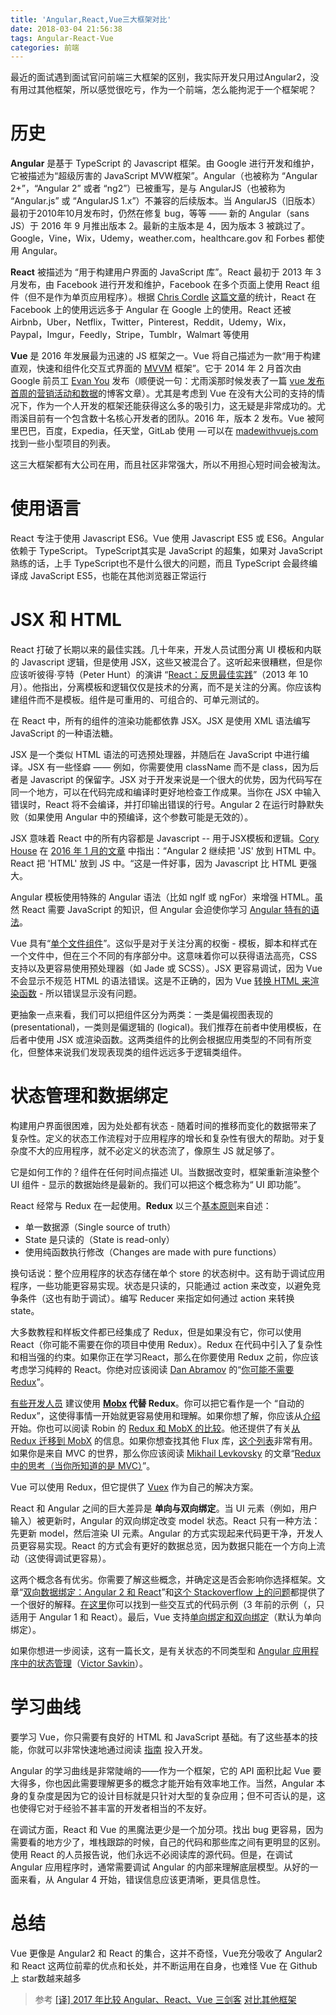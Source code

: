 ```yaml
---
title: 'Angular,React,Vue三大框架对比'
date: 2018-03-04 21:56:38
tags: Angular-React-Vue
categories: 前端
---
```

最近的面试遇到面试官问前端三大框架的区别，我实际开发只用过Angular2，没有用过其他框架，所以感觉很吃亏，作为一个前端，怎么能拘泥于一个框架呢？
# 历史
**Angular** 是基于 TypeScript 的 Javascript 框架。由 Google 进行开发和维护，它被描述为“超级厉害的 JavaScript MVW框架”。Angular（也被称为 “Angular 2+”，“Angular 2” 或者 “ng2”）已被重写，是与 AngularJS（也被称为 “Angular.js” 或 “AngularJS 1.x”）不兼容的后续版本。当 AngularJS（旧版本）最初于2010年10月发布时，仍然在修复 bug，等等 —— 新的 Angular（sans JS）于 2016 年 9 月推出版本 2。最新的主版本是 4，因为版本 3 被跳过了。Google，Vine，Wix，Udemy，weather.com，healthcare.gov 和 Forbes 都使用 Angular。

**React** 被描述为 “用于构建用户界面的 JavaScript 库”。React 最初于 2013 年 3 月发布，由 Facebook 进行开发和维护，Facebook 在多个页面上使用 React 组件（但不是作为单页应用程序）。根据 [Chris Cordle](https://link.juejin.im?target=https%3A%2F%2Fmedium.com%2F%40chriscordle) [这篇文章](https://link.juejin.im?target=https%3A%2F%2Fmedium.com%2F%40chriscordle%2Fwhy-angular-2-4-is-too-little-too-late-ea86d7fa0bae)的统计，React 在 Facebook 上的使用远远多于 Angular 在 Google 上的使用。React 还被 Airbnb，Uber，Netflix，Twitter，Pinterest，Reddit，Udemy，Wix，Paypal，Imgur，Feedly，Stripe，Tumblr，Walmart 等使用

**Vue** 是 2016 年发展最为迅速的 JS 框架之一。Vue 将自己描述为一款“用于构建直观，快速和组件化交互式界面的 [MVVM](https://link.juejin.im?target=https%3A%2F%2Fen.wikipedia.org%2Fwiki%2FModel%25E2%2580%2593view%25E2%2580%2593viewmodel) 框架”。它于 2014 年 2 月首次由 Google 前员工 [Evan You](https://link.juejin.im?target=https%3A%2F%2Fgithub.com%2Fyyx990803) 发布（顺便说一句：尤雨溪那时候发表了一篇 [vue 发布首周的营销活动和数据](https://link.juejin.im?target=http%3A%2F%2Fblog.evanyou.me%2F2014%2F02%2F11%2Ffirst-week-of-launching-an-oss-project%2F)的博客文章）。尤其是考虑到 Vue 在没有大公司的支持的情况下，作为一个人开发的框架还能获得这么多的吸引力，这无疑是非常成功的。尤雨溪目前有一个包含数十名核心开发者的团队。2016 年，版本 2 发布。Vue 被阿里巴巴，百度，Expedia，任天堂，GitLab 使用 — 可以在 [madewithvuejs.com](https://link.juejin.im?target=https%3A%2F%2Fmadewithvuejs.com%2F) 找到一些小型项目的列表。

这三大框架都有大公司在用，而且社区非常强大，所以不用担心短时间会被淘汰。

# 使用语言
React 专注于使用 Javascript ES6。Vue 使用 Javascript ES5 或 ES6。Angular 依赖于 TypeScript。
TypeScript其实是 JavaScript 的超集，如果对 JavaScript 熟练的话，上手 TypeScript也不是什么很大的问题，而且 TypeScript 会最终编译成 JavaScript ES5，也能在其他浏览器正常运行 

# JSX 和 HTML
React 打破了长期以来的最佳实践。几十年来，开发人员试图分离 UI 模板和内联的 Javascript 逻辑，但是使用 JSX，这些又被混合了。这听起来很糟糕，但是你应该听彼得·亨特（Peter Hunt）的演讲 “[React：反思最佳实践](https://link.juejin.im?target=https%3A%2F%2Fwww.youtube.com%2Fwatch%3Fv%3Dx7cQ3mrcKaY)”（2013 年 10 月）。他指出，分离模板和逻辑仅仅是技术的分离，而不是关注的分离。你应该构建组件而不是模板。组件是可重用的、可组合的、可单元测试的。

在 React 中，所有的组件的渲染功能都依靠 JSX。JSX 是使用 XML 语法编写 JavaScript 的一种语法糖。

JSX 是一个类似 HTML 语法的可选预处理器，并随后在 JavaScript 中进行编译。JSX 有一些怪癖 —— 例如，你需要使用 className 而不是 class，因为后者是 Javascript 的保留字。JSX 对于开发来说是一个很大的优势，因为代码写在同一个地方，可以在代码完成和编译时更好地检查工作成果。当你在 JSX 中输入错误时，React 将不会编译，并打印输出错误的行号。Angular 2 在运行时静默失败（如果使用 Angular 中的预编译，这个参数可能是无效的）。

JSX 意味着 React 中的所有内容都是 Javascript -- 用于JSX模板和逻辑。[Cory House](https://link.juejin.im?target=https%3A%2F%2Fmedium.com%2F%40housecor) 在 [2016 年 1 月的文章](https://link.juejin.im?target=https%3A%2F%2Fmedium.freecodecamp.org%2Fangular-2-versus-react-there-will-be-blood-66595faafd51) 中指出：“Angular 2 继续把 'JS' 放到 HTML 中。React 把 'HTML' 放到 JS 中。“这是一件好事，因为 Javascript 比 HTML 更强大。

Angular 模板使用特殊的 Angular 语法（比如 ngIf 或 ngFor）来增强 HTML。虽然 React 需要 JavaScript 的知识，但 Angular 会迫使你学习 [Angular 特有的语法](https://link.juejin.im?target=https%3A%2F%2Fangular.io%2Fguide%2Fcheatsheet)。

Vue 具有“[单个文件组件](https://link.juejin.im?target=https%3A%2F%2Fvuejs.org%2Fv2%2Fguide%2Fsingle-file-components.html)”。这似乎是对于关注分离的权衡 - 模板，脚本和样式在一个文件中，但在三个不同的有序部分中。这意味着你可以获得语法高亮，CSS 支持以及更容易使用预处理器（如 Jade 或 SCSS）。JSX 更容易调试，因为 Vue 不会显示不规范 HTML 的语法错误。这是不正确的，因为 Vue [转换 HTML 来渲染函数](https://link.juejin.im?target=https%3A%2F%2Fvuejs.org%2Fv2%2Fguide%2Frender-function.html) - 所以错误显示没有问题。

更抽象一点来看，我们可以把组件区分为两类：一类是偏视图表现的 (presentational)，一类则是偏逻辑的 (logical)。我们推荐在前者中使用模板，在后者中使用 JSX 或渲染函数。这两类组件的比例会根据应用类型的不同有所变化，但整体来说我们发现表现类的组件远远多于逻辑类组件。

# 状态管理和数据绑定
构建用户界面很困难，因为处处都有状态 - 随着时间的推移而变化的数据带来了复杂性。定义的状态工作流程对于应用程序的增长和复杂性有很大的帮助。对于复杂度不大的应用程序，就不必定义的状态流了，像原生 JS 就足够了。

它是如何工作的？组件在任何时间点描述 UI。当数据改变时，框架重新渲染整个 UI 组件 - 显示的数据始终是最新的。我们可以把这个概念称为“ UI 即功能”。

React 经常与 Redux 在一起使用。**Redux** 以三个[基本原则](https://link.juejin.im?target=http%3A%2F%2Fredux.js.org%2Fdocs%2Fintroduction%2FThreePrinciples.html)来自述：

*   单一数据源（Single source of truth）
*   State 是只读的（State is read-only）
*   使用纯函数执行修改（Changes are made with pure functions）

换句话说：整个应用程序的状态存储在单个 store 的状态树中。这有助于调试应用程序，一些功能更容易实现。状态是只读的，只能通过 action 来改变，以避免竞争条件（这也有助于调试）。编写 Reducer 来指定如何通过 action 来转换 state。

大多数教程和样板文件都已经集成了 Redux，但是如果没有它，你可以使用 React（你可能不需要在你的项目中使用 Redux）。Redux 在代码中引入了复杂性和相当强的约束。如果你正在学习React，那么在你要使用 Redux 之前，你应该考虑学习纯粹的 React。你绝对应该阅读 [Dan Abramov](https://link.juejin.im?target=https%3A%2F%2Fmedium.com%2F%40dan_abramov) 的“[你可能不需要 Redux](https://link.juejin.im?target=https%3A%2F%2Fmedium.com%2F%40dan_abramov%2Fyou-might-not-need-redux-be46360cf367)”。

[有些开发人员](https://link.juejin.im?target=https%3A%2F%2Fnews.ycombinator.com%2Fitem%3Fid%3D13151577) 建议使用 **[Mobx](https://link.juejin.im?target=https%3A%2F%2Fgithub.com%2Fmobxjs%2Fmobx) 代替 Redux**。你可以把它看作是一个 “自动的 Redux”，这使得事情一开始就更容易使用和理解。如果你想了解，你应该从[介绍](https://link.juejin.im?target=https%3A%2F%2Fmobxjs.github.io%2Fmobx%2Fgetting-started.html)开始。你也可以阅读 Robin 的 [Redux 和 MobX 的比较](https://link.juejin.im?target=https%3A%2F%2Fwww.robinwieruch.de%2Fredux-mobx-confusion%2F)。他还提供了有关[从 Redux 迁移到 MobX](https://link.juejin.im?target=https%3A%2F%2Fwww.robinwieruch.de%2Fmobx-react%2F) 的信息。如果你想查找其他 Flux 库，[这个列表](https://link.juejin.im?target=https%3A%2F%2Fgithub.com%2Fvoronianski%2Fflux-comparison)非常有用。如果你是来自 MVC 的世界，那么你应该阅读 [Mikhail Levkovsky](https://link.juejin.im?target=https%3A%2F%2Fmedium.com%2F%40mlovekovsky) 的文章“[Redux 中的思考（当你所知道的是 MVC）](https://link.juejin.im?target=https%3A%2F%2Fmedium.com%2Fp%2Fthinking-in-redux-when-all-youve-known-is-mvc-c78a74d35133%3Fsource%3Duser_popover)”。

Vue 可以使用 Redux，但它提供了 [Vuex](https://link.juejin.im?target=https%3A%2F%2Fgithub.com%2Fvuejs%2Fvuex) 作为自己的解决方案。

React 和 Angular 之间的巨大差异是 **单向与双向绑定**。当 UI 元素（例如，用户输入）被更新时，Angular 的双向绑定改变 model 状态。React 只有一种方法：先更新 model，然后渲染 UI 元素。Angular 的方式实现起来代码更干净，开发人员更容易实现。React 的方式会有更好的数据总览，因为数据只能在一个方向上流动（这使得调试更容易）。

这两个概念各有优劣。你需要了解这些概念，并确定这是否会影响你选择框架。文章“[双向数据绑定：Angular 2 和 React](https://link.juejin.im?target=https%3A%2F%2Fwww.accelebrate.com%2Fblog%2Ftwo-way-data-binding-angular-2-and-react%2F)”和[这个 Stackoverflow 上的问题](https://link.juejin.im?target=https%3A%2F%2Fstackoverflow.com%2Fquestions%2F34519889%2Fcan-anyone-explain-the-difference-between-reacts-one-way-data-binding-and-angula)都提供了一个很好的解释。[在这里](https://link.juejin.im?target=http%3A%2F%2Fn12v.com%2F2-way-data-binding%2F)你可以找到一些交互式的代码示例（3 年前的示例（，只适用于 Angular 1 和 React）。最后，Vue 支持[单向绑定和双向绑定](https://link.juejin.im?target=https%3A%2F%2Fmedium.com%2Fjs-dojo%2Fexploring-vue-js-reactive-two-way-data-binding-da533d0c4554)（默认为单向绑定）。

如果你想进一步阅读，这有一篇长文，是有关状态的不同类型和 [Angular 应用程序中的状态管理](https://link.juejin.im?target=https%3A%2F%2Fblog.nrwl.io%2Fmanaging-state-in-angular-applications-22b75ef5625f)（[Victor Savkin](https://link.juejin.im?target=https%3A%2F%2Fmedium.com%2F%40vsavkin)）。

# 学习曲线
要学习 Vue，你只需要有良好的 HTML 和 JavaScript 基础。有了这些基本的技能，你就可以非常快速地通过阅读 [指南](https://cn.vuejs.org/v2/guide/) 投入开发。

Angular 的学习曲线是非常陡峭的——作为一个框架，它的 API 面积比起 Vue 要大得多，你也因此需要理解更多的概念才能开始有效率地工作。当然，Angular 本身的复杂度是因为它的设计目标就是只针对大型的复杂应用；但不可否认的是，这也使得它对于经验不甚丰富的开发者相当的不友好。

在调试方面，React 和 Vue 的黑魔法更少是一个加分项。找出 bug 更容易，因为需要看的地方少了，堆栈跟踪的时候，自己的代码和那些库之间有更明显的区别。使用 React 的人员报告说，他们永远不必阅读库的源代码。但是，在调试 Angular 应用程序时，通常需要调试 Angular 的内部来理解底层模型。从好的一面来看，从 Angular 4 开始，错误信息应该更清晰，更具信息性。



# 总结
Vue 更像是 Angular2 和 React 的集合，这并不奇怪，Vue充分吸收了 Angular2 和 React 这两位前辈的优点和长处，并不断运用在自身，也难怪 Vue 在 Github 上 star数越来越多

>参考
[[译] 2017 年比较 Angular、React、Vue 三剑客](https://juejin.im/post/5a0d5df1f265da43062a542f)
[对比其他框架](https://cn.vuejs.org/v2/guide/comparison.html)
